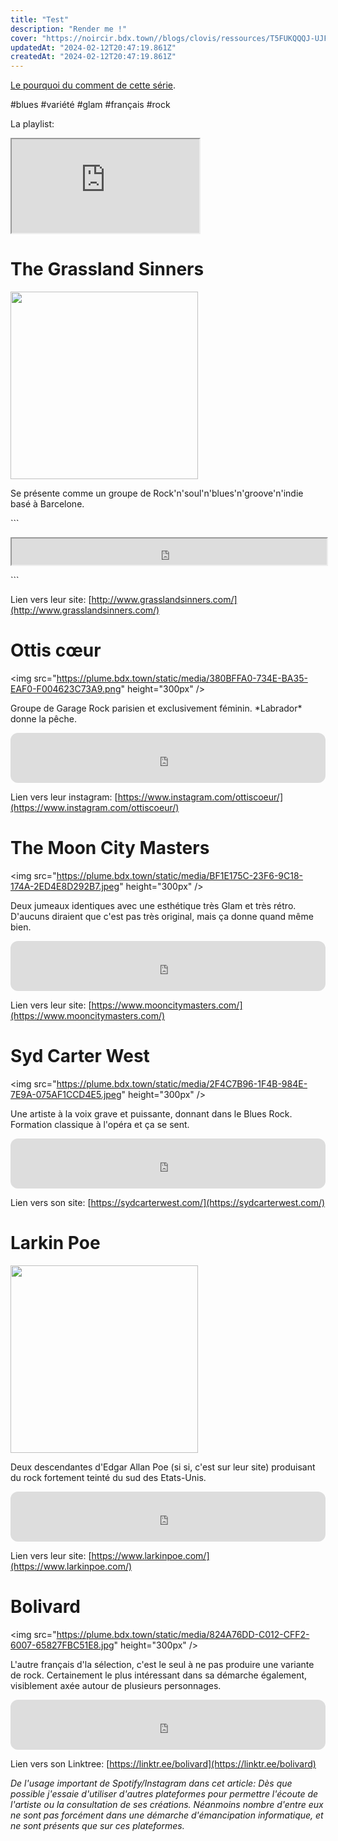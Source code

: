 ```yaml
---
title: "Test"
description: "Render me !"
cover: "https://noircir.bdx.town//blogs/clovis/ressources/T5FUKQQQJ-UJF1UUP2R-6d3621e91c4f-512.jpg.webp"
updatedAt: "2024-02-12T20:47:19.861Z"
createdAt: "2024-02-12T20:47:19.861Z"
---
```



[Le pourquoi du comment de cette série](https://plume.bdx.town/~/FaitsDiversE/D%C3%A9couvertes%20-%20Introduction).

\#blues #variété #glam #français #rock

La playlist:&#x20;

<iframe src="https://open.spotify.com/embed/playlist/4U3eUlvHy9QQNsmCokmyD5?utm_source=generator" />

<iframe style="border-radius:12px" src="https://open.spotify.com/embed/playlist/4U3eUlvHy9QQNsmCokmyD5?utm\_source=generator" width="100%" height="380" frameBorder="0" allowfullscreen="" allow="autoplay; clipboard-write; encrypted-media; fullscreen; picture-in-picture" loading="lazy">\</iframe>

# The Grassland Sinners

<img height="300px" src="https://plume.bdx.town/static/media/F095C0D5-808D-AE0E-A4FB-9FE747BF7C13.jpg" />

Se présente comme un groupe de Rock'n'soul'n'blues'n'groove'n'indie basé à Barcelone.

\`\`\`

<iframe width="100%" height="42px" border="0" src="https://bandcamp.com/EmbeddedPlayer/album=957922904/size=small/bgcol=ffffff/linkcol=0687f5/track=3281699042/transparent=true/" seamless>\<a href="https://grasslandsinners.bandcamp.com/album/goin-fat">Goin' Fat by The Grassland Sinners\</a>\</iframe>

\`\`\`

Lien vers leur site: [http://www.grasslandsinners.com/](http://www.grasslandsinners.com/)

# Ottis cœur

\<img src="https://plume.bdx.town/static/media/380BFFA0-734E-BA35-EAF0-F004623C73A9.png" height="300px"  />

Groupe de Garage Rock parisien et exclusivement féminin. \*Labrador\* donne la pêche.

<iframe style="border-radius:12px" src="https://open.spotify.com/embed/track/37RU5uDagBkmkcf61HGHTZ?utm\_source=generator" width="100%" height="80" frameBorder="0" allowfullscreen="" allow="autoplay; clipboard-write; encrypted-media; fullscreen; picture-in-picture">\</iframe>

Lien vers leur instagram: [https://www.instagram.com/ottiscoeur/](https://www.instagram.com/ottiscoeur/)

# The Moon City Masters

\<img src="https://plume.bdx.town/static/media/BF1E175C-23F6-9C18-174A-2ED4E8D292B7.jpeg" height="300px" />

Deux jumeaux identiques avec une esthétique très Glam et très rétro. D'aucuns diraient que c'est pas très original, mais ça donne quand même bien.&#x20;

<iframe style="border-radius:12px" src="https://open.spotify.com/embed/track/0hV6HHEtcDVUxiZPuI050H?utm\_source=generator" width="100%" height="80" frameBorder="0" allowfullscreen="" allow="autoplay; clipboard-write; encrypted-media; fullscreen; picture-in-picture">\</iframe>

Lien vers leur site: [https://www.mooncitymasters.com/](https://www.mooncitymasters.com/)

# Syd Carter West&#x20;

\<img src="https://plume.bdx.town/static/media/2F4C7B96-1F4B-984E-7E9A-075AF1CCD4E5.jpeg" height="300px" />

Une artiste à la voix grave et puissante, donnant dans le Blues Rock. Formation classique à l'opéra et ça se sent. &#x20;

<iframe style="border-radius:12px" src="https://open.spotify.com/embed/track/2iM4gTTqejzsn48vo6YUqM?utm\_source=generator" width="100%" height="80" frameBorder="0" allowfullscreen="" allow="autoplay; clipboard-write; encrypted-media; fullscreen; picture-in-picture">\</iframe>

Lien vers son site: [https://sydcarterwest.com/](https://sydcarterwest.com/)

# Larkin Poe

<img src="https://plume.bdx.town/static/media/027CF5CC-4586-A1B8-5C21-73BE656E0908.jpg" height="300px" />

Deux descendantes d'Edgar Allan Poe (si si, c'est sur leur site) produisant du rock fortement teinté du sud des Etats-Unis.&#x20;

<iframe style="border-radius:12px" src="https://open.spotify.com/embed/track/2se33uCsb88PVwbp6ESNGb?utm\_source=generator" width="100%" height="80" frameBorder="0" allowfullscreen="" allow="autoplay; clipboard-write; encrypted-media; fullscreen; picture-in-picture">\</iframe>

Lien vers leur site: [https://www.larkinpoe.com/](https://www.larkinpoe.com/)

# Bolivard&#x20;

\<img src="https://plume.bdx.town/static/media/824A76DD-C012-CFF2-6007-65827FBC51E8.jpg" height="300px" />

L'autre français d'la sélection, c'est le seul à ne pas produire une variante de rock. Certainement le plus intéressant dans sa démarche également, visiblement axée autour de plusieurs personnages.&#x20;

<iframe style="border-radius:12px" src="https://open.spotify.com/embed/track/4bBkv3LYIwWRqAJ8rS1DdI?utm\_source=generator" width="100%" height="80" frameBorder="0" allowfullscreen="" allow="autoplay; clipboard-write; encrypted-media; fullscreen; picture-in-picture">\</iframe>

Lien vers son Linktree: [https://linktr.ee/bolivard](https://linktr.ee/bolivard)

*De l'usage important de Spotify/Instagram dans cet article: Dès que possible j'essaie d'utiliser d'autres plateformes pour permettre l'écoute de l'artiste ou la consultation de ses créations. Néanmoins nombre d'entre eux ne sont pas forcément dans une démarche d'émancipation informatique, et ne sont présents que sur ces plateformes.* 